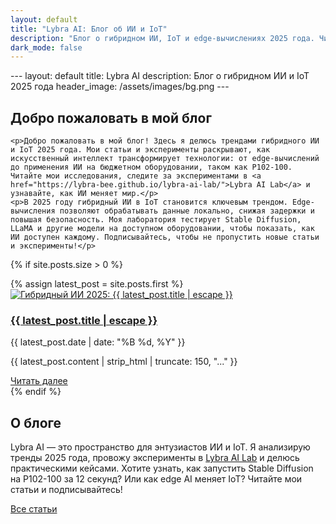 ```yaml
---
layout: default
title: "Lybra AI: Блог об ИИ и IoT"
description: "Блог о гибридном ИИ, IoT и edge-вычислениях 2025 года. Читайте статьи и эксперименты в Lybra AI Lab."
dark_mode: false
---
```


<main>
---
layout: default
title: Lybra AI
description: Блог о гибридном ИИ и IoT 2025 года
header_image: /assets/images/bg.png
---
<section class="welcome-section">
  <h2 class="spread-text">
    <span>Д</span><span>о</span><span>б</span><span>р</span><span>о</span>
    <span> </span><span>п</span><span>о</span><span>ж</span><span>а</span><span>л</span><span>о</span><span>в</span><span>а</span><span>т</span><span>ь</span>
    <span> </span><span>в</span>
    <span> </span><span>м</span><span>о</span><span>й</span>
    <span> </span><span>б</span><span>л</span><span>о</span><span>г</span>
  </h2>
</section>

<!-- Остальной контент главной страницы -->
    <p>Добро пожаловать в мой блог! Здесь я делюсь трендами гибридного ИИ и IoT 2025 года. Мои статьи и эксперименты раскрывают, как искусственный интеллект трансформирует технологии: от edge-вычислений до применения ИИ на бюджетном оборудовании, таком как P102-100. Читайте мои исследования, следите за экспериментами в <a href="https://lybra-bee.github.io/lybra-ai-lab/">Lybra AI Lab</a> и узнавайте, как ИИ меняет мир.</p>
    <p>В 2025 году гибридный ИИ в IoT становится ключевым трендом. Edge-вычисления позволяют обрабатывать данные локально, снижая задержки и повышая безопасность. Моя лаборатория тестирует Stable Diffusion, LLaMA и другие модели на доступном оборудовании, чтобы показать, как ИИ доступен каждому. Подписывайтесь, чтобы не пропустить новые статьи и эксперименты!</p>
  </section>

  {% if site.posts.size > 0 %}
  <div class="latest-post">
    {% assign latest_post = site.posts.first %}
    <div class="neural-card-3d main-page-card">
      <div class="card-image-container">
        <a href="{{ latest_post.url | relative_url }}">
          <img src="{{ latest_post.image | default: '/assets/images/posts/placeholder.png' | relative_url }}" alt="Гибридный ИИ 2025: {{ latest_post.title | escape }}" class="main-page-image" loading="lazy">
        </a>
      </div>
      <div class="card-content-container">
        <h3><a href="{{ latest_post.url | relative_url }}">{{ latest_post.title | escape }}</a></h3>
        <p class="post-date">{{ latest_post.date | date: "%B %d, %Y" }}</p>
        <p class="card-excerpt">{{ latest_post.content | strip_html | truncate: 150, "..." }}</p>
        <a href="{{ latest_post.url | relative_url }}" class="btn btn-outline-light">Читать далее</a>
      </div>
    </div>
  </div>
  {% endif %}

  <section class="about-section">
    <h2>О блоге</h2>
    <p>Lybra AI — это пространство для энтузиастов ИИ и IoT. Я анализирую тренды 2025 года, провожу эксперименты в <a href="https://lybra-bee.github.io/lybra-ai-lab/">Lybra AI Lab</a> и делюсь практическими кейсами. Хотите узнать, как запустить Stable Diffusion на P102-100 за 12 секунд? Или как edge AI меняет IoT? Читайте мои статьи и подписывайтесь!</p>
    <a href="/articles" class="btn btn-outline-light">Все статьи</a>
  </section>
</main>
